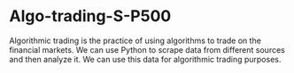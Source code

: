# Algo-trading-S-P500
Algorithmic trading is the practice of using algorithms to trade on the financial markets. We can use Python to scrape data from different sources and then analyze it. We can use this data for algorithmic trading purposes.
